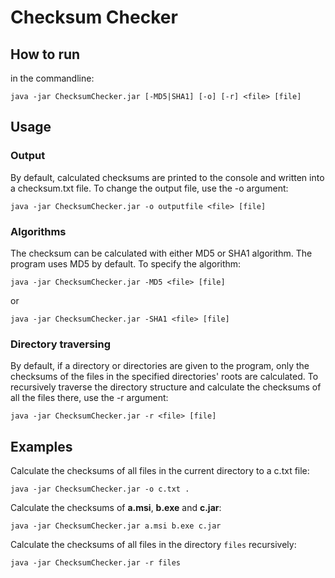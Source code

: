 # Checksum Checker

## How to run

in the commandline:

`java -jar ChecksumChecker.jar [-MD5|SHA1] [-o] [-r] <file> [file]`

## Usage

### Output

By default, calculated checksums are printed to the console and written into a
checksum.txt file. To change the output file, use the -o argument:

`java -jar ChecksumChecker.jar -o outputfile <file> [file]`

### Algorithms

The checksum can be calculated with either MD5 or SHA1 algorithm. The program uses
MD5 by default. To specify the algorithm:

`java -jar ChecksumChecker.jar -MD5 <file> [file]`

or

`java -jar ChecksumChecker.jar -SHA1 <file> [file]`

### Directory traversing

By default, if a directory or directories are given to the program, only the checksums of
the files in the specified directories' roots are calculated. To recursively traverse the
directory structure and calculate the checksums of all the files there, use the -r argument:

`java -jar ChecksumChecker.jar -r <file> [file]`

## Examples

Calculate the checksums of all files in the current directory to a c.txt file:

`java -jar ChecksumChecker.jar -o c.txt .`

Calculate the checksums of **a.msi**, **b.exe** and **c.jar**:

`java -jar ChecksumChecker.jar a.msi b.exe c.jar`

Calculate the checksums of all files in the directory `files` recursively:

`java -jar ChecksumChecker.jar -r files`
